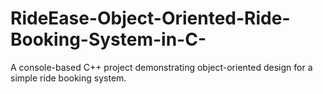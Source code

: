 # RideEase-Object-Oriented-Ride-Booking-System-in-C-
A console-based C++ project demonstrating object-oriented design for a simple ride booking system.
